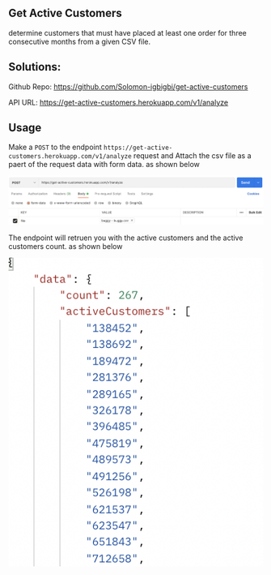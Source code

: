 ## Get Active Customers

determine customers that must have placed at least one order for three consecutive months from a given CSV file.

## Solutions:

Github Repo: https://github.com/Solomon-igbigbi/get-active-customers

API URL: https://get-active-customers.herokuapp.com/v1/analyze

## Usage

Make a `POST` to the endpoint `https://get-active-customers.herokuapp.com/v1/analyze` request and Attach the csv file as a paert of the request data with form data. as shown below

![alt text](./assets/request.png)

The endpoint will retruen you with the active customers and the active customers count. as shown below

![alt text](./assets/response.png)
